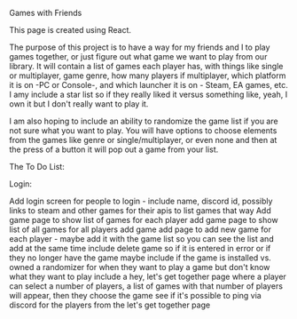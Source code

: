 Games with Friends

This page is created using React.

The purpose of this project is to have a way for my friends and I to play games together, or just figure out what game we want to play from our library.
It will contain a list of games each player has, with things like single or multiplayer, game genre, how many players if multiplayer, which platform it is on -PC or Console-, and which launcher it is on - Steam, EA games, etc.  I amy include a star list so if they really liked it versus something like, yeah, I own it but I don't really want to play it.

I am also hoping to include an ability to randomize the game list if you are not sure what you want to play.  You will have options to choose elements from the games like genre or single/multiplayer, or even none and then at the press of a button it will pop out a game from your list.  


The To Do List:

Login:

Add login screen for people to login - include name, discord id, possibly links to steam and other games for their apis to list games that way
Add game page to show list of games for each player
add game page to show list of all games for all players
add game add page to add new game for each player - maybe add it with the game list so you can see the list and add at the same time
include delete game so if it is entered in error or if they no longer have the game
maybe include if the game is installed vs. owned
a randomizer for when they want to play a game but don't know what they want to play
include a hey, let's get together page where a player can select a number of players, a list of games with that number of players will appear, then they choose the game
see if it's possible to ping via discord for the players from the let's get together page